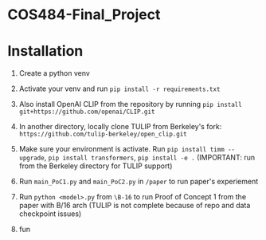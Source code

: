 # COS484-Final_Project

# Installation
1. Create a python venv

2. Activate your venv and run `pip install -r requirements.txt`

3. Also install OpenAI CLIP from the repository by running `pip install git+https://github.com/openai/CLIP.git`

4. In another directory, locally clone TULIP from Berkeley's fork: `https://github.com/tulip-berkeley/open_clip.git`

5. Make sure your environment is activate. Run `pip install timm --upgrade`, 
`pip install transformers`, `pip install -e .` (IMPORTANT: run from the Berkeley directory for TULIP support)

6. Run `main_PoC1.py` and `main_PoC2.py` in `/paper` to run paper's experiement

7. Run `python <model>.py` from `\B-16` to run Proof of Concept 1 from the paper with B/16 arch (TULIP is 
not complete because of repo and data checkpoint issues)

8. fun
